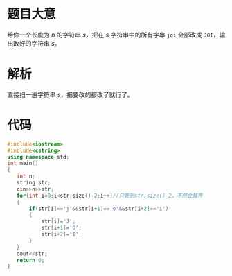 # 题目大意
给你一个长度为 $n$ 的字符串 $s$，把在 $s$ 字符串中的所有字串 `joi` 全部改成 `JOI`，输出改好的字符串 $s$。
# 解析
直接扫一遍字符串 $s$，把要改的都改了就行了。
# 代码
 ~~~ cpp
 #include<iostream>
#include<cstring>
using namespace std;
int main()
{
	int n;
	string str;
	cin>>n>>str;
	for(int i=0;i<str.size()-2;i++)//只能到str.size()-2，不然会越界
	{
		if(str[i]=='j'&&str[i+1]=='o'&&str[i+2]=='i')
		{
			str[i]='J';
			str[i+1]='O';
			str[i+2]='I';
		}
	}
	cout<<str;
	return 0;
}
~~~